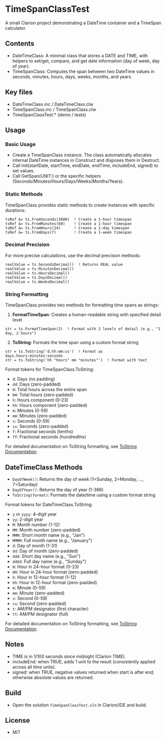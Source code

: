 # TimeSpanClassTest

A small Clarion project demonstrating a DateTime container and a TimeSpan calculator.

## Contents
- DateTimeClass: A minimal class that stores a DATE and TIME, with helpers to set/get, compare, and get date information (day of week, day of year).
- TimeSpanClass: Computes the span between two DateTime values in seconds, minutes, hours, days, weeks, months, and years.

## Key files
- DateTimeClass.inc / DateTimeClass.clw
- TimeSpanClass.inc / TimeSpanClass.clw
- TimeSpanClassTest.* (demo / tests)

## Usage

### Basic Usage
- Create a TimeSpanClass instance. The class automatically allocates internal DateTime instances in Construct and disposes them in Destruct.
- Call Init(startDate, startTime, endDate, endTime, includeEnd, signed) to set values.
- Call GetSpan(UNIT:<Unit>) or the specific helpers (Seconds/Minutes/Hours/Days/Weeks/Months/Years).

### Static Methods
TimeSpanClass provides static methods to create instances with specific durations:
```clarion
tsRef &= ts.FromSeconds(3600)  ! Create a 1-hour timespan
tsRef &= ts.FromMinutes(60)    ! Create a 1-hour timespan
tsRef &= ts.FromHours(24)      ! Create a 1-day timespan
tsRef &= ts.FromDays(7)        ! Create a 1-week timespan
```

### Decimal Precision
For more precise calculations, use the decimal precision methods:
```clarion
realValue = ts.SecondsDecimal()  ! Returns REAL value
realValue = ts.MinutesDecimal()
realValue = ts.HoursDecimal()
realValue = ts.DaysDecimal()
realValue = ts.WeeksDecimal()
```

### String Formatting
TimeSpanClass provides two methods for formatting time spans as strings:

1. **FormatTimeSpan**: Creates a human-readable string with specified detail level
```clarion
str = ts.FormatTimeSpan(2)  ! Format with 2 levels of detail (e.g., "1 day, 2 hours")
```

2. **ToString**: Formats the time span using a custom format string
```clarion
str = ts.ToString('d.hh:mm:ss')  ! Format as days.hours:minutes:seconds
str = ts.ToString('hh "hours" mm "minutes"')  ! Format with text
```

Format tokens for TimeSpanClass.ToString:
- `d`: Days (no padding)
- `dd`: Days (zero-padded)
- `H`: Total hours across the entire span
- `HH`: Total hours (zero-padded)
- `h`: Hours component (0-23)
- `hh`: Hours component (zero-padded)
- `m`: Minutes (0-59)
- `mm`: Minutes (zero-padded)
- `s`: Seconds (0-59)
- `ss`: Seconds (zero-padded)
- `f`: Fractional seconds (tenths)
- `ff`: Fractional seconds (hundredths)

For detailed documentation on ToString formatting, see [ToString Documentation](ToString_Documentation.md).

## DateTimeClass Methods
- `DayOfWeek()`: Returns the day of week (1=Sunday, 2=Monday, ..., 7=Saturday)
- `DayOfYear()`: Returns the day of year (1-366)
- `ToString(format)`: Formats the date/time using a custom format string

Format tokens for DateTimeClass.ToString:
- `y` or `yyyy`: 4-digit year
- `yy`: 2-digit year
- `M`: Month number (1-12)
- `MM`: Month number (zero-padded)
- `MMM`: Short month name (e.g., "Jan")
- `MMMM`: Full month name (e.g., "January")
- `d`: Day of month (1-31)
- `dd`: Day of month (zero-padded)
- `ddd`: Short day name (e.g., "Sun")
- `dddd`: Full day name (e.g., "Sunday")
- `H`: Hour in 24-hour format (0-23)
- `HH`: Hour in 24-hour format (zero-padded)
- `h`: Hour in 12-hour format (1-12)
- `hh`: Hour in 12-hour format (zero-padded)
- `m`: Minute (0-59)
- `mm`: Minute (zero-padded)
- `s`: Second (0-59)
- `ss`: Second (zero-padded)
- `t`: AM/PM designator (first character)
- `tt`: AM/PM designator (full)

For detailed documentation on ToString formatting, see [ToString Documentation](ToString_Documentation.md).

## Notes
- TIME is in 1/100 seconds since midnight (Clarion TIME).
- includeEnd: when TRUE, adds 1 unit to the result (consistently applied across all time units).
- signed: when TRUE, negative values returned when start is after end; otherwise absolute values are returned.

## Build
- Open the solution `TimeSpanClassTest.sln` in Clarion/IDE and build.

## License
- MIT
